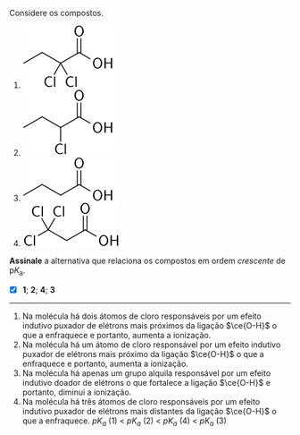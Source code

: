 Considere os compostos.

1. ![](2G31-1D.svg)
2. ![](2G31-2D.svg)
3. ![](2G31-3D.svg)
4. ![](2G31-4D.svg)

**Assinale** a alternativa que relaciona os compostos em ordem *crescente* de $\mathrm{p}K_\mathrm{a}$.

- [x] **1**; **2**; **4**; **3**


---

1. Na molécula há dois átomos de cloro responsáveis por um efeito indutivo puxador de elétrons mais próximos da ligação $\ce{O-H}$  o que a enfraquece e portanto, aumenta a ionização.
2. Na molécula há um átomo de cloro responsável por um efeito indutivo puxador de elétrons mais próximo da ligação $\ce{O-H}$  o que a enfraquece e portanto, aumenta a ionização.
3. Na molécula há apenas um grupo alquila responsável por um efeito indutivo doador de elétrons o que fortalece a ligação $\ce{O-H}$ e portanto, diminui a ionização.
4.  Na molécula há três átomos de cloro responsáveis por um efeito indutivo puxador de elétrons mais distantes da ligação $\ce{O-H}$  o que a enfraquece.
$pK_a$ (1) < $pK_a$ (2) < $pK_a$ (4) < $pK_a$ (3) 

